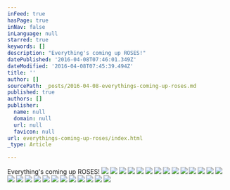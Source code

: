 ```yaml
---
inFeed: true
hasPage: true
inNav: false
inLanguage: null
starred: true
keywords: []
description: "Everything's coming up ROSES!"
datePublished: '2016-04-08T07:46:01.349Z'
dateModified: '2016-04-08T07:45:39.494Z'
title: ''
author: []
sourcePath: _posts/2016-04-08-everythings-coming-up-roses.md
published: true
authors: []
publisher:
  name: null
  domain: null
  url: null
  favicon: null
url: everythings-coming-up-roses/index.html
_type: Article

---
```

Everything's coming up ROSES!
![](https://the-grid-user-content.s3-us-west-2.amazonaws.com/8344af7a-dc15-44aa-aa0c-c70ed30749bd.jpg)
![](https://the-grid-user-content.s3-us-west-2.amazonaws.com/127af141-a5f8-487c-bddb-a2e25c9c2662.jpg)
![](https://the-grid-user-content.s3-us-west-2.amazonaws.com/b0f5c309-fadc-4559-a3d1-d8af5ef98d70.jpg)
![](https://the-grid-user-content.s3-us-west-2.amazonaws.com/b0716542-1a5f-4ba8-9496-3d27a5132afc.jpg)
![](https://the-grid-user-content.s3-us-west-2.amazonaws.com/0583a967-3971-403f-85e0-99e0d381e811.jpg)
![](https://the-grid-user-content.s3-us-west-2.amazonaws.com/24e2af93-d69e-4b28-b836-58649d480faf.jpg)
![](https://the-grid-user-content.s3-us-west-2.amazonaws.com/b2ed489b-0a31-4c41-a80b-19d4edf4d4e6.jpg)
![](https://the-grid-user-content.s3-us-west-2.amazonaws.com/a244c2a0-38f6-48f8-9d8d-55ec51d6e68e.jpg)
![](https://the-grid-user-content.s3-us-west-2.amazonaws.com/559bc035-48f6-427b-a097-90277f56d53f.jpg)
![](https://the-grid-user-content.s3-us-west-2.amazonaws.com/4f9c642b-bef4-4628-8bcb-682794eec017.jpg)
![](https://the-grid-user-content.s3-us-west-2.amazonaws.com/a50d2485-3291-427c-a222-33440c6887e5.jpg)
![](https://the-grid-user-content.s3-us-west-2.amazonaws.com/d168c141-035c-4f1a-9a2e-2f71ffc64c5b.jpg)
![](https://the-grid-user-content.s3-us-west-2.amazonaws.com/438c71dc-1f22-4a60-802f-2d5dc81497ca.jpg)
![](https://the-grid-user-content.s3-us-west-2.amazonaws.com/8a253666-1552-4337-b563-5b8298a0584c.jpg)
![](https://the-grid-user-content.s3-us-west-2.amazonaws.com/42d91f69-c3f5-45da-8d83-5357cb57c5c0.jpg)
![](https://the-grid-user-content.s3-us-west-2.amazonaws.com/848fae3e-46ef-41fa-831b-867fa7935bec.jpg)
![](https://the-grid-user-content.s3-us-west-2.amazonaws.com/e096bbdf-6a2f-408f-9987-57fc0d24425a.jpg)
![](https://the-grid-user-content.s3-us-west-2.amazonaws.com/57b91e37-144f-4e76-9400-d9e1a482e88a.jpg)
![](https://the-grid-user-content.s3-us-west-2.amazonaws.com/23794e0a-d259-4d4e-a560-913a7019e845.jpg)
![](https://the-grid-user-content.s3-us-west-2.amazonaws.com/c5e08deb-3b2c-4a41-9b33-5a106510bafe.jpg)
![](https://the-grid-user-content.s3-us-west-2.amazonaws.com/cb640a65-613a-447f-9790-d5b25d1edd0c.jpg)
![](https://the-grid-user-content.s3-us-west-2.amazonaws.com/fb5a8b5d-3102-456f-bf3b-d156c0bdd58f.jpg)
![](https://the-grid-user-content.s3-us-west-2.amazonaws.com/2c3f0b00-16e5-49c5-b9b7-c06c63ae5c2f.jpg)
![](https://the-grid-user-content.s3-us-west-2.amazonaws.com/25623b41-b3e6-499b-a503-f553fa7743eb.jpg)
![](https://the-grid-user-content.s3-us-west-2.amazonaws.com/b2eeaa4a-72fe-4618-82c7-ee5821cd9e73.jpg)
![](https://the-grid-user-content.s3-us-west-2.amazonaws.com/1e9e16e5-2750-44fe-b136-07430c099ec2.jpg)